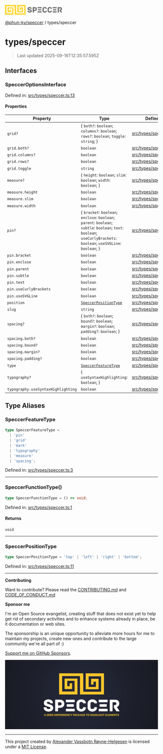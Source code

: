 <div><img alt="SPECCER logo" src="https://raw.githubusercontent.com/phun-ky/speccer/main/public/logo-speccer-horizontal-colored-package.svg?raw=true" style="max-height:32px;"/></div>

[@phun-ky/speccer](../README.md) / types/speccer

# types/speccer

> Last updated 2025-09-16T12:35:57.595Z

## Interfaces

### SpeccerOptionsInterface

Defined in:
[src/types/speccer.ts:13](https://github.com/phun-ky/speccer/blob/main/src/types/speccer.ts#L13)

#### Properties

| Property                              | Type                                                                                                                                                                 | Defined in                                                                                       |
| ------------------------------------- | -------------------------------------------------------------------------------------------------------------------------------------------------------------------- | ------------------------------------------------------------------------------------------------ |
| <a id="grid"></a> `grid?`             | { `both?`: `boolean`; `columns?`: `boolean`; `rows?`: `boolean`; `toggle`: `string`; }                                                                               | [src/types/speccer.ts:40](https://github.com/phun-ky/speccer/blob/main/src/types/speccer.ts#L40) |
| `grid.both?`                          | `boolean`                                                                                                                                                            | [src/types/speccer.ts:42](https://github.com/phun-ky/speccer/blob/main/src/types/speccer.ts#L42) |
| `grid.columns?`                       | `boolean`                                                                                                                                                            | [src/types/speccer.ts:44](https://github.com/phun-ky/speccer/blob/main/src/types/speccer.ts#L44) |
| `grid.rows?`                          | `boolean`                                                                                                                                                            | [src/types/speccer.ts:43](https://github.com/phun-ky/speccer/blob/main/src/types/speccer.ts#L43) |
| `grid.toggle`                         | `string`                                                                                                                                                             | [src/types/speccer.ts:41](https://github.com/phun-ky/speccer/blob/main/src/types/speccer.ts#L41) |
| <a id="measure"></a> `measure?`       | { `height`: `boolean`; `slim`: `boolean`; `width`: `boolean`; }                                                                                                      | [src/types/speccer.ts:26](https://github.com/phun-ky/speccer/blob/main/src/types/speccer.ts#L26) |
| `measure.height`                      | `boolean`                                                                                                                                                            | [src/types/speccer.ts:28](https://github.com/phun-ky/speccer/blob/main/src/types/speccer.ts#L28) |
| `measure.slim`                        | `boolean`                                                                                                                                                            | [src/types/speccer.ts:27](https://github.com/phun-ky/speccer/blob/main/src/types/speccer.ts#L27) |
| `measure.width`                       | `boolean`                                                                                                                                                            | [src/types/speccer.ts:29](https://github.com/phun-ky/speccer/blob/main/src/types/speccer.ts#L29) |
| <a id="pin"></a> `pin?`               | { `bracket`: `boolean`; `enclose`: `boolean`; `parent`: `boolean`; `subtle`: `boolean`; `text`: `boolean`; `useCurlyBrackets`: `boolean`; `useSVGLine`: `boolean`; } | [src/types/speccer.ts:17](https://github.com/phun-ky/speccer/blob/main/src/types/speccer.ts#L17) |
| `pin.bracket`                         | `boolean`                                                                                                                                                            | [src/types/speccer.ts:18](https://github.com/phun-ky/speccer/blob/main/src/types/speccer.ts#L18) |
| `pin.enclose`                         | `boolean`                                                                                                                                                            | [src/types/speccer.ts:19](https://github.com/phun-ky/speccer/blob/main/src/types/speccer.ts#L19) |
| `pin.parent`                          | `boolean`                                                                                                                                                            | [src/types/speccer.ts:21](https://github.com/phun-ky/speccer/blob/main/src/types/speccer.ts#L21) |
| `pin.subtle`                          | `boolean`                                                                                                                                                            | [src/types/speccer.ts:20](https://github.com/phun-ky/speccer/blob/main/src/types/speccer.ts#L20) |
| `pin.text`                            | `boolean`                                                                                                                                                            | [src/types/speccer.ts:22](https://github.com/phun-ky/speccer/blob/main/src/types/speccer.ts#L22) |
| `pin.useCurlyBrackets`                | `boolean`                                                                                                                                                            | [src/types/speccer.ts:24](https://github.com/phun-ky/speccer/blob/main/src/types/speccer.ts#L24) |
| `pin.useSVGLine`                      | `boolean`                                                                                                                                                            | [src/types/speccer.ts:23](https://github.com/phun-ky/speccer/blob/main/src/types/speccer.ts#L23) |
| <a id="position"></a> `position`      | [`SpeccerPositionType`](#speccerpositiontype)                                                                                                                        | [src/types/speccer.ts:15](https://github.com/phun-ky/speccer/blob/main/src/types/speccer.ts#L15) |
| <a id="slug"></a> `slug`              | `string`                                                                                                                                                             | [src/types/speccer.ts:14](https://github.com/phun-ky/speccer/blob/main/src/types/speccer.ts#L14) |
| <a id="spacing"></a> `spacing?`       | { `both?`: `boolean`; `bound?`: `boolean`; `margin?`: `boolean`; `padding?`: `boolean`; }                                                                            | [src/types/speccer.ts:34](https://github.com/phun-ky/speccer/blob/main/src/types/speccer.ts#L34) |
| `spacing.both?`                       | `boolean`                                                                                                                                                            | [src/types/speccer.ts:37](https://github.com/phun-ky/speccer/blob/main/src/types/speccer.ts#L37) |
| `spacing.bound?`                      | `boolean`                                                                                                                                                            | [src/types/speccer.ts:38](https://github.com/phun-ky/speccer/blob/main/src/types/speccer.ts#L38) |
| `spacing.margin?`                     | `boolean`                                                                                                                                                            | [src/types/speccer.ts:35](https://github.com/phun-ky/speccer/blob/main/src/types/speccer.ts#L35) |
| `spacing.padding?`                    | `boolean`                                                                                                                                                            | [src/types/speccer.ts:36](https://github.com/phun-ky/speccer/blob/main/src/types/speccer.ts#L36) |
| <a id="type"></a> `type`              | [`SpeccerFeatureType`](#speccerfeaturetype)                                                                                                                          | [src/types/speccer.ts:16](https://github.com/phun-ky/speccer/blob/main/src/types/speccer.ts#L16) |
| <a id="typography"></a> `typography?` | { `useSyntaxHighlighting`: `boolean`; }                                                                                                                              | [src/types/speccer.ts:31](https://github.com/phun-ky/speccer/blob/main/src/types/speccer.ts#L31) |
| `typography.useSyntaxHighlighting`    | `boolean`                                                                                                                                                            | [src/types/speccer.ts:32](https://github.com/phun-ky/speccer/blob/main/src/types/speccer.ts#L32) |

## Type Aliases

### SpeccerFeatureType

```ts
type SpeccerFeatureType =
  | 'pin'
  | 'grid'
  | 'mark'
  | 'typography'
  | 'measure'
  | 'spacing';
```

Defined in:
[src/types/speccer.ts:3](https://github.com/phun-ky/speccer/blob/main/src/types/speccer.ts#L3)

---

### SpeccerFunctionType()

```ts
type SpeccerFunctionType = () => void;
```

Defined in:
[src/types/speccer.ts:1](https://github.com/phun-ky/speccer/blob/main/src/types/speccer.ts#L1)

#### Returns

`void`

---

### SpeccerPositionType

```ts
type SpeccerPositionType = 'top' | 'left' | 'right' | 'bottom';
```

Defined in:
[src/types/speccer.ts:11](https://github.com/phun-ky/speccer/blob/main/src/types/speccer.ts#L11)

---

**Contributing**

Want to contribute? Please read the
[CONTRIBUTING.md](https://github.com/phun-ky/speccer/blob/main/CONTRIBUTING.md)
and
[CODE_OF_CONDUCT.md](https://github.com/phun-ky/speccer/blob/main/CODE_OF_CONDUCT.md)

**Sponsor me**

I'm an Open Source evangelist, creating stuff that does not exist yet to help
get rid of secondary activities and to enhance systems already in place, be it
documentation or web sites.

The sponsorship is an unique opportunity to alleviate more hours for me to
maintain my projects, create new ones and contribute to the large community
we're all part of :)

[Support me on GitHub Sponsors](https://github.com/sponsors/phun-ky).

![Speccer banner, with logo and slogan: A zero dependency package to annotate or highlight elements](https://github.com/phun-ky/speccer/blob/main/public/speccer-banner.png?raw=true)

---

This project created by [Alexander Vassbotn Røyne-Helgesen](http://phun-ky.net)
is licensed under a [MIT License](https://choosealicense.com/licenses/mit/).
